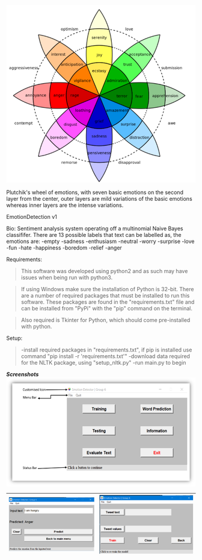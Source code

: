![](EmotionIcon.png)

Plutchik's wheel of emotions, with seven basic emotions on the second
layer from the center, outer layers are mild variations of the basic emotions
whereas inner layers are the intense variations.

EmotionDetection v1

Bio:
 Sentiment analysis system operating off a multinomial Naive Bayes classififer.
 There are 13 possible labels that text can be labelled as, the emotions are:
  -empty
  -sadness
  -enthusiasm
  -neutral
  -worry
  -surprise
  -love
  -fun
  -hate
  -happiness
  -boredom
  -relief
  -anger

Requirements:
> This software was developed using python2 and as such may have issues when being run
 with python3.
 
> If using Windows make sure the installation of Python is 32-bit.
> There are a number of required packages that must be installed to run this software.
 These packages are found in the "requirements.txt" file and can be installed from
 "PyPi" with the "pip" command on the terminal.

> Also required is Tkinter for Python, which should come pre-installed with python.

Setup:
> -install required packages in "requirements.txt", if pip is installed use command "pip install -r 'requirements.txt'"
 -download data required for the NLTK package, using "setup_nltk.py"
 -run main.py to begin

***Screenshots***
![Screenshots](overview.png) 
 
![Screenshots](testing.png)  | ![Screenshots](training.png)
---------------------------- | ---------------------------- 